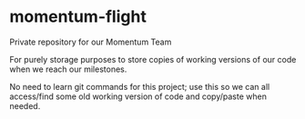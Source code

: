 # momentum-flight

Private repository for our Momentum Team

For purely storage purposes to store copies of working versions of our code when we reach our milestones.

No need to learn git commands for this project; use this so we can all access/find some old working version of code and copy/paste when needed. 
